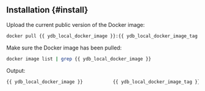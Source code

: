 ## Installation {#install}

Upload the current public version of the Docker image:

```bash
docker pull {{ ydb_local_docker_image }}:{{ ydb_local_docker_image_tag }}
```

Make sure the Docker image has been pulled:

```bash
docker image list | grep {{ ydb_local_docker_image }}
```

Output:

```bash
{{ ydb_local_docker_image }}           {{ ydb_local_docker_image_tag }}   b73c5c1441af   2 months ago   793MB
```

